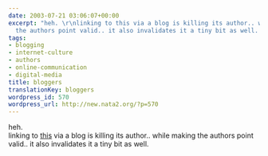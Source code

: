 ```yaml
---
date: 2003-07-21 03:06:07+00:00
excerpt: "heh. \r\nlinking to this via a blog is killing its author.. while making
  the authors point valid.. it also invalidates it a tiny bit as well. "
tags:
- blogging
- internet-culture
- authors
- online-communication
- digital-media
title: bloggers
translationKey: bloggers
wordpress_id: 570
wordpress_url: http://new.nata2.org/?p=570
---
```


heh. <br/>
linking to <a href="http://www.internetisshit.org/">this</a> via a blog is killing its author.. while making the authors point valid.. it also invalidates it a tiny bit as well.